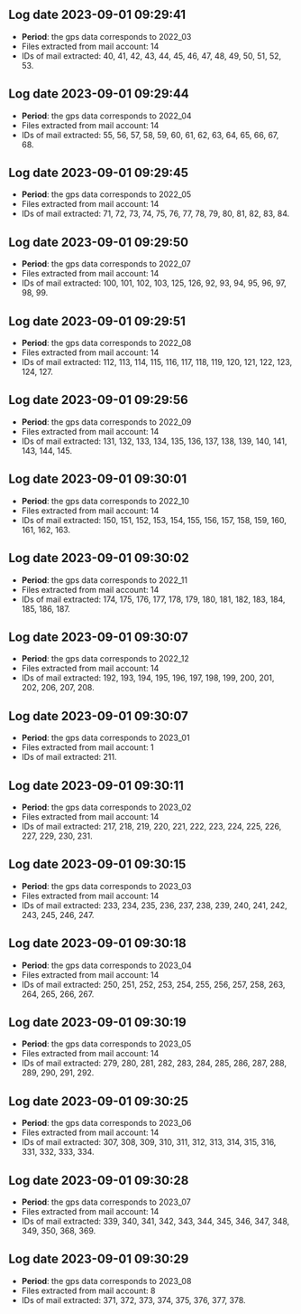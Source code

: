 ## Log date 2023-09-01 09:29:41
- **Period**: the gps data corresponds to 2022_03
- Files extracted from mail account: 14
- IDs of mail extracted: 40, 41, 42, 43, 44, 45, 46, 47, 48, 49, 50, 51, 52, 53.
## Log date 2023-09-01 09:29:44
- **Period**: the gps data corresponds to 2022_04
- Files extracted from mail account: 14
- IDs of mail extracted: 55, 56, 57, 58, 59, 60, 61, 62, 63, 64, 65, 66, 67, 68.
## Log date 2023-09-01 09:29:45
- **Period**: the gps data corresponds to 2022_05
- Files extracted from mail account: 14
- IDs of mail extracted: 71, 72, 73, 74, 75, 76, 77, 78, 79, 80, 81, 82, 83, 84.
## Log date 2023-09-01 09:29:50
- **Period**: the gps data corresponds to 2022_07
- Files extracted from mail account: 14
- IDs of mail extracted: 100, 101, 102, 103, 125, 126, 92, 93, 94, 95, 96, 97, 98, 99.
## Log date 2023-09-01 09:29:51
- **Period**: the gps data corresponds to 2022_08
- Files extracted from mail account: 14
- IDs of mail extracted: 112, 113, 114, 115, 116, 117, 118, 119, 120, 121, 122, 123, 124, 127.
## Log date 2023-09-01 09:29:56
- **Period**: the gps data corresponds to 2022_09
- Files extracted from mail account: 14
- IDs of mail extracted: 131, 132, 133, 134, 135, 136, 137, 138, 139, 140, 141, 143, 144, 145.
## Log date 2023-09-01 09:30:01
- **Period**: the gps data corresponds to 2022_10
- Files extracted from mail account: 14
- IDs of mail extracted: 150, 151, 152, 153, 154, 155, 156, 157, 158, 159, 160, 161, 162, 163.
## Log date 2023-09-01 09:30:02
- **Period**: the gps data corresponds to 2022_11
- Files extracted from mail account: 14
- IDs of mail extracted: 174, 175, 176, 177, 178, 179, 180, 181, 182, 183, 184, 185, 186, 187.
## Log date 2023-09-01 09:30:07
- **Period**: the gps data corresponds to 2022_12
- Files extracted from mail account: 14
- IDs of mail extracted: 192, 193, 194, 195, 196, 197, 198, 199, 200, 201, 202, 206, 207, 208.
## Log date 2023-09-01 09:30:07
- **Period**: the gps data corresponds to 2023_01
- Files extracted from mail account: 1
- IDs of mail extracted: 211.
## Log date 2023-09-01 09:30:11
- **Period**: the gps data corresponds to 2023_02
- Files extracted from mail account: 14
- IDs of mail extracted: 217, 218, 219, 220, 221, 222, 223, 224, 225, 226, 227, 229, 230, 231.
## Log date 2023-09-01 09:30:15
- **Period**: the gps data corresponds to 2023_03
- Files extracted from mail account: 14
- IDs of mail extracted: 233, 234, 235, 236, 237, 238, 239, 240, 241, 242, 243, 245, 246, 247.
## Log date 2023-09-01 09:30:18
- **Period**: the gps data corresponds to 2023_04
- Files extracted from mail account: 14
- IDs of mail extracted: 250, 251, 252, 253, 254, 255, 256, 257, 258, 263, 264, 265, 266, 267.
## Log date 2023-09-01 09:30:19
- **Period**: the gps data corresponds to 2023_05
- Files extracted from mail account: 14
- IDs of mail extracted: 279, 280, 281, 282, 283, 284, 285, 286, 287, 288, 289, 290, 291, 292.
## Log date 2023-09-01 09:30:25
- **Period**: the gps data corresponds to 2023_06
- Files extracted from mail account: 14
- IDs of mail extracted: 307, 308, 309, 310, 311, 312, 313, 314, 315, 316, 331, 332, 333, 334.
## Log date 2023-09-01 09:30:28
- **Period**: the gps data corresponds to 2023_07
- Files extracted from mail account: 14
- IDs of mail extracted: 339, 340, 341, 342, 343, 344, 345, 346, 347, 348, 349, 350, 368, 369.
## Log date 2023-09-01 09:30:29
- **Period**: the gps data corresponds to 2023_08
- Files extracted from mail account: 8
- IDs of mail extracted: 371, 372, 373, 374, 375, 376, 377, 378.
